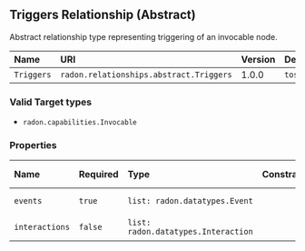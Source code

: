 ## Triggers Relationship (Abstract)

Abstract relationship type representing triggering of an invocable node.

| Name | URI | Version | Derived From |
|:---- |:--- |:------- |:------------ |
| `Triggers` | `radon.relationships.abstract.Triggers` | 1.0.0 | `tosca.relationships.Root` |

### Valid Target types

* `radon.capabilities.Invocable`

### Properties

| Name | Required | Type | Constraint | Default Value| Description |
|:---- |:-------- |:---- |:---------- |:-----------  |:----------- |
| `events` | `true` | `list: radon.datatypes.Event` |   |   | List of events |
| `interactions` | `false` | `list: radon.datatypes.Interaction` |   |   | List of interactions |
